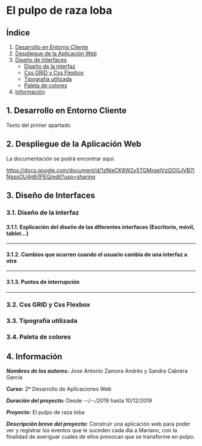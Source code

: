 # El pulpo de raza loba

## Índice
1. [Desarrollo en Entorno Cliente](#cliente)
2. [Despliegue de la Aplicación Web](#despliegue)
3. [Diseño de Interfaces](#interfaces)
    - [Diseño de la interfaz](#diseñoInt)
    - [Css GRID y Css Flexbox](#css)
    - [Tipografía utilizada](#tipografia)
    - [Paleta de colores](#colores)
4. [Información](#información)


## 1. Desarrollo en Entorno Cliente<a id="cliente"></a>
Texto del primer apartado


## 2. Despliegue de la Aplicación Web<a id="despliegue"></a>
La documentación se podrá encontrar aqui:

https://docs.google.com/document/d/1zNieCK8W2y5TGMrqelVzl2OGJVB7lNgssOU4jdh1PEQ/edit?usp=sharing


## 3. Diseño de Interfaces<a id="interfaces"></a>
### 3.1. Diseño de la interfaz<a id="diseñoInt"></a>

#### 3.1.1. Explicación del diseño de las diferentes interfaces (Escritorio, móvil, tablet...)
----

#### 3.1.2. Cambios que ocurren cuando el usuario cambia de una interfaz a otra
----

#### 3.1.3. Puntos de interrupción
---

### 3.2. Css GRID y Css Flexbox<a id="css"></a>

### 3.3. Tipografía utilizada<a id="tipografia"></a>

### 3.4. Paleta de colores<a id="colores"></a>


## 4. Información<a id="información"></a>
***Nombres de los autores:*** Jose Antonio Zamora Andrés y Sandra Cabrera García

***Curso:*** 2º Desarrollo de Aplicaciones Web

***Duración del proyecto:*** Desde --/--/2019 hasta 10/12/2019

***Proyecto:*** El pulpo de raza loba

***Descripción breve del proyecto:*** Construir una aplicación web para poder ver y registrar los eventos que le suceden cada día a Mariano, con la finalidad de averiguar cuales de ellos provocan que se transforme en pulpo.

